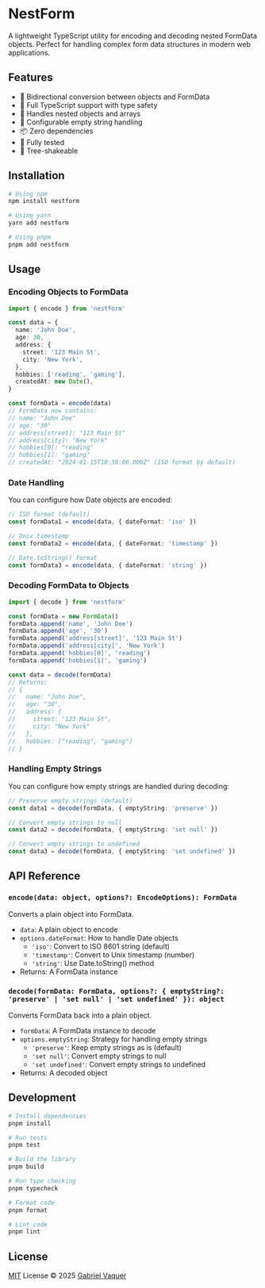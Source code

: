 # NestForm

A lightweight TypeScript utility for encoding and decoding nested FormData objects. Perfect for handling complex form data structures in modern web applications.

## Features

- 🔄 Bidirectional conversion between objects and FormData
- 🎯 Full TypeScript support with type safety
- 🌳 Handles nested objects and arrays
- 🎨 Configurable empty string handling
- 📦 Zero dependencies
- 🧪 Fully tested
- 🚀 Tree-shakeable

## Installation

```bash
# Using npm
npm install nestform

# Using yarn
yarn add nestform

# Using pnpm
pnpm add nestform
```

## Usage

### Encoding Objects to FormData

```typescript
import { encode } from 'nestform'

const data = {
  name: 'John Doe',
  age: 30,
  address: {
    street: '123 Main St',
    city: 'New York',
  },
  hobbies: ['reading', 'gaming'],
  createdAt: new Date(),
}

const formData = encode(data)
// FormData now contains:
// name: "John Doe"
// age: "30"
// address[street]: "123 Main St"
// address[city]: "New York"
// hobbies[0]: "reading"
// hobbies[1]: "gaming"
// createdAt: "2024-01-15T10:30:00.000Z" (ISO format by default)
```

### Date Handling

You can configure how Date objects are encoded:

```typescript
// ISO format (default)
const formData1 = encode(data, { dateFormat: 'iso' })

// Unix timestamp
const formData2 = encode(data, { dateFormat: 'timestamp' })

// Date.toString() format
const formData3 = encode(data, { dateFormat: 'string' })
```

### Decoding FormData to Objects

```typescript
import { decode } from 'nestform'

const formData = new FormData()
formData.append('name', 'John Doe')
formData.append('age', '30')
formData.append('address[street]', '123 Main St')
formData.append('address[city]', 'New York')
formData.append('hobbies[0]', 'reading')
formData.append('hobbies[1]', 'gaming')

const data = decode(formData)
// Returns:
// {
//   name: "John Doe",
//   age: "30",
//   address: {
//     street: "123 Main St",
//     city: "New York"
//   },
//   hobbies: ["reading", "gaming"]
// }
```

### Handling Empty Strings

You can configure how empty strings are handled during decoding:

```typescript
// Preserve empty strings (default)
const data1 = decode(formData, { emptyString: 'preserve' })

// Convert empty strings to null
const data2 = decode(formData, { emptyString: 'set null' })

// Convert empty strings to undefined
const data3 = decode(formData, { emptyString: 'set undefined' })
```

## API Reference

### `encode(data: object, options?: EncodeOptions): FormData`

Converts a plain object into FormData.

- `data`: A plain object to encode
- `options.dateFormat`: How to handle Date objects
  - `'iso'`: Convert to ISO 8601 string (default)
  - `'timestamp'`: Convert to Unix timestamp (number)
  - `'string'`: Use Date.toString() method
- Returns: A FormData instance

### `decode(formData: FormData, options?: { emptyString?: 'preserve' | 'set null' | 'set undefined' }): object`

Converts FormData back into a plain object.

- `formData`: A FormData instance to decode
- `options.emptyString`: Strategy for handling empty strings
  - `'preserve'`: Keep empty strings as is (default)
  - `'set null'`: Convert empty strings to null
  - `'set undefined'`: Convert empty strings to undefined
- Returns: A decoded object

## Development

```bash
# Install dependencies
pnpm install

# Run tests
pnpm test

# Build the library
pnpm build

# Run type checking
pnpm typecheck

# Format code
pnpm format

# Lint code
pnpm lint
```

## License

[MIT](./LICENSE) License © 2025 [Gabriel Vaquer](https://github.com/brielov)
